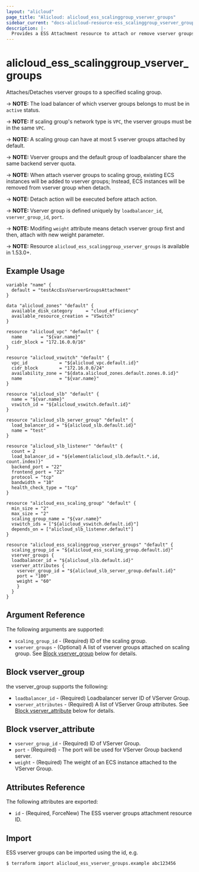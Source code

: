```yaml
---
layout: "alicloud"
page_title: "Alicloud: alicloud_ess_scalinggroup_vserver_groups"
sidebar_current: "docs-alicloud-resource-ess_scalinggroup_vserver_groups"
description: |-
  Provides a ESS Attachment resource to attach or remove vserver groups.
---
```


# alicloud\_ess\_scalinggroup\_vserver\_groups

Attaches/Detaches vserver groups to a specified scaling group.

-> **NOTE:** The load balancer of which vserver groups belongs to must be in `active` status.

-> **NOTE:** If scaling group's network type is `VPC`, the vserver groups must be in the same `VPC`.
 
-> **NOTE:** A scaling group can have at most 5 vserver groups attached by default.

-> **NOTE:** Vserver groups and the default group of loadbalancer share the same backend server quota.

-> **NOTE:** When attach vserver groups to scaling group, existing ECS instances will be added to vserver groups; Instead, ECS instances will be removed from vserver group when detach.

-> **NOTE:** Detach action will be executed before attach action.

-> **NOTE:** Vserver group is defined uniquely by `loadbalancer_id`, `vserver_group_id`, `port`.

-> **NOTE:** Modifing `weight` attribute means detach vserver group first and then, attach with new weight parameter.

-> **NOTE:** Resource `alicloud_ess_scalinggroup_vserver_groups` is available in 1.53.0+.

## Example Usage

```
variable "name" {
  default = "testAccEssVserverGroupsAttachment"
}

data "alicloud_zones" "default" {
  available_disk_category     = "cloud_efficiency"
  available_resource_creation = "VSwitch"
}

resource "alicloud_vpc" "default" {
  name       = "${var.name}"
  cidr_block = "172.16.0.0/16"
}

resource "alicloud_vswitch" "default" {
  vpc_id            = "${alicloud_vpc.default.id}"
  cidr_block        = "172.16.0.0/24"
  availability_zone = "${data.alicloud_zones.default.zones.0.id}"
  name              = "${var.name}"
}

resource "alicloud_slb" "default" {
  name = "${var.name}"
  vswitch_id = "${alicloud_vswitch.default.id}"
}

resource "alicloud_slb_server_group" "default" {
  load_balancer_id = "${alicloud_slb.default.id}"
  name = "test"
}
	
resource "alicloud_slb_listener" "default" {
  count = 2
  load_balancer_id = "${element(alicloud_slb.default.*.id, count.index)}"
  backend_port = "22"
  frontend_port = "22"
  protocol = "tcp"
  bandwidth = "10"
  health_check_type = "tcp"
}

resource "alicloud_ess_scaling_group" "default" {
  min_size = "2"
  max_size = "2"
  scaling_group_name = "${var.name}"
  vswitch_ids = ["${alicloud_vswitch.default.id}"]
  depends_on = ["alicloud_slb_listener.default"]
}

resource "alicloud_ess_scalinggroup_vserver_groups" "default" {
  scaling_group_id = "${alicloud_ess_scaling_group.default.id}"
  vserver_groups {
  loadbalancer_id = "${alicloud_slb.default.id}"
  vserver_attributes {
    vserver_group_id = "${alicloud_slb_server_group.default.id}"
    port = "100"
    weight = "60"
    }
  }
}

```

## Argument Reference

The following arguments are supported:

* `scaling_group_id` - (Required) ID of the scaling group.
* `vserver_groups` - (Optional) A list of vserver groups attached on scaling group. See [Block vserver_group](#block-vserver_group) below for details.

## Block vserver_group

the vserver_group supports the following:

* `loadbalancer_id` - (Required) Loadbalancer server ID of VServer Group.
* `vserver_attributes` - (Required) A list of VServer Group attributes. See [Block vserver_attribute](#block-vserver_attribute) below for details.

## Block vserver_attribute

* `vserver_group_id` - (Required) ID of VServer Group.
* `port` - (Required) - The port will be used for VServer Group backend server.
* `weight` - (Required) The weight of an ECS instance attached to the VServer Group.

## Attributes Reference

The following attributes are exported:

* `id` - (Required, ForceNew) The ESS vserver groups attachment resource ID.

## Import

ESS vserver groups can be imported using the id, e.g.

```
$ terraform import alicloud_ess_vserver_groups.example abc123456
```